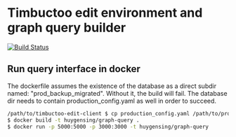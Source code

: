 Timbuctoo edit environment and graph query builder
===

[![Build Status](https://travis-ci.org/HuygensING/timbuctoo-edit-client.svg?branch=master)](https://travis-ci.org/HuygensING/timbuctoo-edit-client)

Run query interface in docker
---

The dockerfile assumes the existence of the database as a direct subdir named: "prod_backup_migrated". Without it, the build will fail. The database dir needs to contain production_config.yaml as well in order to succeed.

```sh
/path/to/timbuctoo-edit-client $ cp production_config.yaml /path/to/prod_backup_migrated/
$ docker build -t huygensing/graph-query .
$ docker run -p 5000:5000 -p 3000:3000 -t huygensing/graph-query
```
